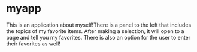 # myapp
This is an application about myself!There is a panel to the left that includes the topics of my favorite items. After making a selection, 
it will open to a page and tell you my favorites. There is also an option for the user to enter their favorites as well!
